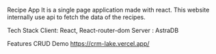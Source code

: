 Recipe App
It is a single page application made with react. This website internally use api to fetch the data of the recipes.

Tech Stack
Client: React, React-router-dom
Server : AstraDB

Features
CRUD
Demo
https://crm-lake.vercel.app/
